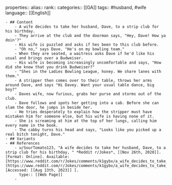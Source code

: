 properties::
alias::
rank::
categories:: [[GA]]
tags:: #husband, #wife 
language:: [[English]]

	- ## Content
		- A wife decides to take her husband, Dave, to a strip club for his birthday.
		- They arrive at the club and the doorman says, "Hey, Dave! How ya doin'?"
		- His wife is puzzled and asks if hes been to this club before.
		- "Oh no," says Dave. "He's on my bowling team."
		- When they are seated, a waitress asks Dave if he'd like his usual and brings over a Budweiser.
		- His wife is becoming increasingly uncomfortable and says, "How did she know that you drink Budweiser?"
		- "Shes in the Ladies Bowling League, honey. We share lanes with them."
		- A stripper then comes over to their table, throws her arms around Dave, and says "Hi Davey. Want your usual table dance, big boy?"
		- Daves wife, now furious, grabs her purse and storms out of the club.
		- Dave follows and spots her getting into a cab. Before she can slam the door, he jumps in beside her.
		- He tries desperately to explain how the stripper must have mistaken him for someone else, but his wife is having none of it.
		- She is screaming at him at the top of her lungs, calling him every name in the book.
		- The cabby turns his head and says, "Looks like you picked up a real bitch tonight, Dave."
	- ## Variants
	- ## References
		- u/SourTomato123, "A wife decides to take her husband, Dave, to a strip club for his birthday, " *Reddit r/Jokes*, [[Nov 26th, 2020]]. [Format: Online]. Available: [https://www.reddit.com/r/Jokes/comments/k1gybx/a_wife_decides_to_take_her_husband_dave_to_a/](https://www.reddit.com/r/Jokes/comments/k1gybx/a_wife_decides_to_take_her_husband_dave_to_a/). [Accessed: [[Aug 13th, 2023]] ].
		  type:: [[Web Page]]
		-